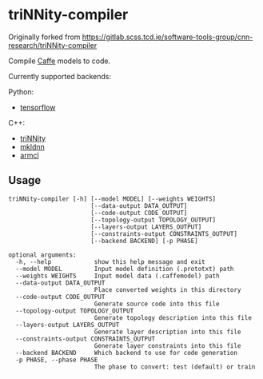 # triNNity-compiler

Originally forked from https://gitlab.scss.tcd.ie/software-tools-group/cnn-research/triNNity-compiler

Compile [Caffe](https://github.com/BVLC/caffe/) models to code.

Currently supported backends:

Python:

- [tensorflow](https://github.com/tensorflow/tensorflow)

C++:

- [triNNity](https://bitbucket.org/STG-TCD/triNNity)
- [mkldnn](https://github.com/intel/mkl-dnn)
- [armcl](https://github.com/ARM-software/ComputeLibrary)

## Usage

```
triNNity-compiler [-h] [--model MODEL] [--weights WEIGHTS]
                       [--data-output DATA_OUTPUT]
                       [--code-output CODE_OUTPUT]
                       [--topology-output TOPOLOGY_OUTPUT]
                       [--layers-output LAYERS_OUTPUT]
                       [--constraints-output CONSTRAINTS_OUTPUT]
                       [--backend BACKEND] [-p PHASE]

optional arguments:
  -h, --help            show this help message and exit
  --model MODEL         Input model definition (.prototxt) path
  --weights WEIGHTS     Input model data (.caffemodel) path
  --data-output DATA_OUTPUT
                        Place converted weights in this directory
  --code-output CODE_OUTPUT
                        Generate source code into this file
  --topology-output TOPOLOGY_OUTPUT
                        Generate topology description into this file
  --layers-output LAYERS_OUTPUT
                        Generate layer description into this file
  --constraints-output CONSTRAINTS_OUTPUT
                        Generate layer constraints into this file
  --backend BACKEND     Which backend to use for code generation
  -p PHASE, --phase PHASE
                        The phase to convert: test (default) or train

```
